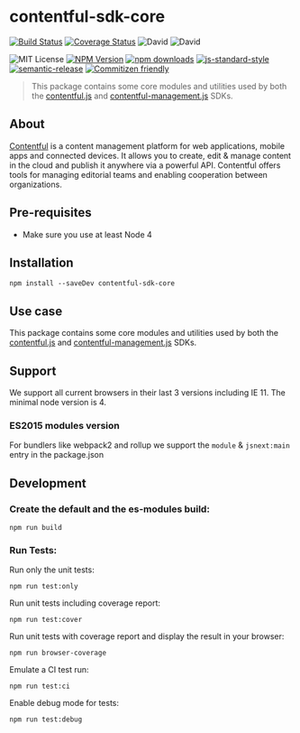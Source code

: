 # contentful-sdk-core

[![Build Status](https://travis-ci.org/contentful/contentful-sdk-core.svg?branch=master)](https://travis-ci.org/contentful/contentful-sdk-core)
[![Coverage Status](https://coveralls.io/repos/github/contentful/contentful-sdk-core/badge.svg?branch=master)](https://coveralls.io/github/contentful/contentful-sdk-core?branch=master)
![David](https://img.shields.io/david/contentful/contentful-sdk-core.svg)
![David](https://img.shields.io/david/dev/contentful/contentful-sdk-core.svg)

![MIT License](https://img.shields.io/badge/license-MIT-blue.svg)
[![NPM Version](https://img.shields.io/npm/v/contentful-sdk-core.svg)](https://www.npmjs.com/package/contentful-sdk-core)
[![npm downloads](https://img.shields.io/npm/dm/contentful-management.svg)](http://npm-stat.com/charts.html?package=contentful-management)
[![js-standard-style](https://img.shields.io/badge/code%20style-standard-brightgreen.svg?style=flat)](https://github.com/feross/standard)
[![semantic-release](https://img.shields.io/badge/%F0%9F%93%A6%F0%9F%9A%80-semantic--release-e10079.svg)](https://github.com/semantic-release/semantic-release)
[![Commitizen friendly](https://img.shields.io/badge/commitizen-friendly-brightgreen.svg)](http://commitizen.github.io/cz-cli/)

> This package contains some core modules and utilities used by both the [contentful.js](https://github.com/contentful/contentful.js) and [contentful-management.js](https://github.com/contentful/contentful-management.js) SDKs.


## About

[Contentful](https://www.contentful.com) is a content management platform for web applications, mobile apps and connected devices. It allows you to create, edit & manage content in the cloud and publish it anywhere via a powerful API. Contentful offers tools for managing editorial teams and enabling cooperation between organizations.

## Pre-requisites

* Make sure you use at least Node 4

## Installation

```
npm install --saveDev contentful-sdk-core
```

## Use case

This package contains some core modules and utilities used by both the [contentful.js](https://github.com/contentful/contentful.js) and [contentful-management.js](https://github.com/contentful/contentful-management.js) SDKs.

## Support

We support all current browsers in their last 3 versions including IE 11. The minimal node version is 4.

### ES2015 modules version

For bundlers like webpack2 and rollup we support the `module` &
`jsnext:main` entry in the package.json

## Development

### Create the default and the es-modules build:
```
npm run build
```

### Run Tests:

Run only the unit tests:
```
npm run test:only
```

Run unit tests including coverage report:
```
npm run test:cover
```

Run unit tests with coverage report and display the result in your browser:
```
npm run browser-coverage
```

Emulate a CI test run:
```
npm run test:ci
```

Enable debug mode for tests:
```
npm run test:debug
```
